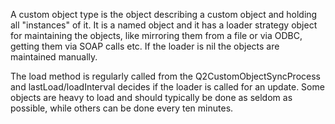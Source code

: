 A custom object type is the object describing a custom object and holding all "instances" of it. It is a named object and it has a loader strategy object for maintaining the objects, like mirroring them from a file or via ODBC, getting them via SOAP calls etc. If the loader is nil the objects are maintained manually.

The load method is regularly called from the Q2CustomObjectSyncProcess and lastLoad/loadInterval decides if the loader is called for an update. Some objects are heavy to load and should typically be done as seldom as possible, while others can be done every ten minutes.
